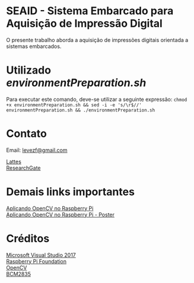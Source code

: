 # SEAID - Sistema Embarcado para Aquisição de Impressão Digital


O presente trabalho aborda a aquisição de impressões digitais orientada a sistemas embarcados.

# Utilizado *environmentPreparation.sh*

Para executar este comando, deve-se utilizar a seguinte expressão:
`chmod +x environmentPreparation.sh && sed -i -e 's/\r$//' environmentPreparation.sh && ./environmentPreparation.sh`

# Contato

Email: levezf@gmail.com
<div><a href="http://lattes.cnpq.br/7222024208605675" title="Lattes">Lattes</a></div>
<div><a href="https://www.researchgate.net/profile/Felipe_Levez" title="ResearchGate">ResearchGate</a></div>
 

# Demais links importantes

<div><a href="https://www.researchgate.net/publication/326160170_APLICANDO_OPENCV_NO_RASPBERRY_PI" title="Aplicando OpenCV no Raspberry Pi">Aplicando OpenCV no Raspberry Pi</a></div>
<div><a href="https://www.researchgate.net/publication/326423164_Aplicando_OpenCV_no_Raspberry_Pi" title="Aplicando OpenCV no Raspberry Pi - Poster">Aplicando OpenCV no Raspberry Pi - Poster</a></div>

# Créditos 

<div><a href="https://visualstudio.microsoft.com/pt-br/?rr=https%3A%2F%2Fwww.google.com.br%2F" title="Microsoft Visual Studio 2017">Microsoft Visual Studio 2017</a></div>
<div><a href="https://www.raspberrypi.org/" title="Raspberry Pi Foundation">Raspberry Pi Foundation</a></div>
<div><a href="https://opencv.org/" title="OpenCV">OpenCV</a></div>
<div><a href="http://www.airspayce.com/mikem/bcm2835/" title="BCM2835">BCM2835</a></div>
